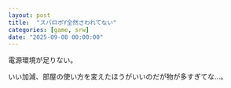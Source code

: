 ```yaml
---
layout: post
title:  "スパロボY全然さわれてない"
categories: [game, srw]
date: "2025-09-08 00:00:00"
---
```


電源環境が足りない。

いい加減、部屋の使い方を変えたほうがいいのだが物が多すぎてな...。



